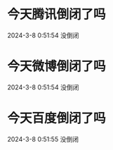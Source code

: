 # 今天腾讯倒闭了吗

2024-3-8 0:51:54 没倒闭

# 今天微博倒闭了吗

2024-3-8 0:51:54 没倒闭

# 今天百度倒闭了吗

2024-3-8 0:51:55 没倒闭

